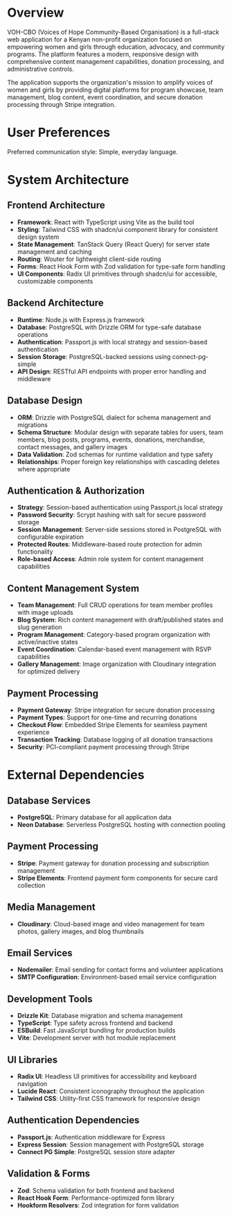 # Overview

VOH-CBO (Voices of Hope Community-Based Organisation) is a full-stack web application for a Kenyan non-profit organization focused on empowering women and girls through education, advocacy, and community programs. The platform features a modern, responsive design with comprehensive content management capabilities, donation processing, and administrative controls.

The application supports the organization's mission to amplify voices of women and girls by providing digital platforms for program showcase, team management, blog content, event coordination, and secure donation processing through Stripe integration.

# User Preferences

Preferred communication style: Simple, everyday language.

# System Architecture

## Frontend Architecture
- **Framework**: React with TypeScript using Vite as the build tool
- **Styling**: Tailwind CSS with shadcn/ui component library for consistent design system
- **State Management**: TanStack Query (React Query) for server state management and caching
- **Routing**: Wouter for lightweight client-side routing
- **Forms**: React Hook Form with Zod validation for type-safe form handling
- **UI Components**: Radix UI primitives through shadcn/ui for accessible, customizable components

## Backend Architecture
- **Runtime**: Node.js with Express.js framework
- **Database**: PostgreSQL with Drizzle ORM for type-safe database operations
- **Authentication**: Passport.js with local strategy and session-based authentication
- **Session Storage**: PostgreSQL-backed sessions using connect-pg-simple
- **API Design**: RESTful API endpoints with proper error handling and middleware

## Database Design
- **ORM**: Drizzle with PostgreSQL dialect for schema management and migrations
- **Schema Structure**: Modular design with separate tables for users, team members, blog posts, programs, events, donations, merchandise, contact messages, and gallery images
- **Data Validation**: Zod schemas for runtime validation and type safety
- **Relationships**: Proper foreign key relationships with cascading deletes where appropriate

## Authentication & Authorization
- **Strategy**: Session-based authentication using Passport.js local strategy
- **Password Security**: Scrypt hashing with salt for secure password storage
- **Session Management**: Server-side sessions stored in PostgreSQL with configurable expiration
- **Protected Routes**: Middleware-based route protection for admin functionality
- **Role-based Access**: Admin role system for content management capabilities

## Content Management System
- **Team Management**: Full CRUD operations for team member profiles with image uploads
- **Blog System**: Rich content management with draft/published states and slug generation
- **Program Management**: Category-based program organization with active/inactive states
- **Event Coordination**: Calendar-based event management with RSVP capabilities
- **Gallery Management**: Image organization with Cloudinary integration for optimized delivery

## Payment Processing
- **Payment Gateway**: Stripe integration for secure donation processing
- **Payment Types**: Support for one-time and recurring donations
- **Checkout Flow**: Embedded Stripe Elements for seamless payment experience
- **Transaction Tracking**: Database logging of all donation transactions
- **Security**: PCI-compliant payment processing through Stripe

# External Dependencies

## Database Services
- **PostgreSQL**: Primary database for all application data
- **Neon Database**: Serverless PostgreSQL hosting with connection pooling

## Payment Processing
- **Stripe**: Payment gateway for donation processing and subscription management
- **Stripe Elements**: Frontend payment form components for secure card collection

## Media Management
- **Cloudinary**: Cloud-based image and video management for team photos, gallery images, and blog thumbnails

## Email Services
- **Nodemailer**: Email sending for contact forms and volunteer applications
- **SMTP Configuration**: Environment-based email service configuration

## Development Tools
- **Drizzle Kit**: Database migration and schema management
- **TypeScript**: Type safety across frontend and backend
- **ESBuild**: Fast JavaScript bundling for production builds
- **Vite**: Development server with hot module replacement

## UI Libraries
- **Radix UI**: Headless UI primitives for accessibility and keyboard navigation
- **Lucide React**: Consistent iconography throughout the application
- **Tailwind CSS**: Utility-first CSS framework for responsive design

## Authentication Dependencies
- **Passport.js**: Authentication middleware for Express
- **Express Session**: Session management with PostgreSQL storage
- **Connect PG Simple**: PostgreSQL session store adapter

## Validation & Forms
- **Zod**: Schema validation for both frontend and backend
- **React Hook Form**: Performance-optimized form library
- **Hookform Resolvers**: Zod integration for form validation